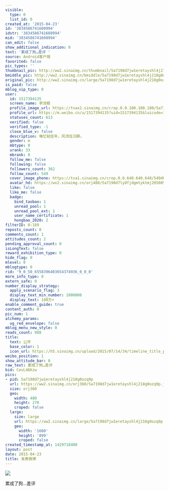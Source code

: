 ```yaml
---
visible:
  type: 0
  list_id: 0
created_at: '2015-04-23'
id: '3834586741608994'
idstr: '3834586741608994'
mid: '3834586741608994'
can_edit: false
show_additional_indication: 0
text: '累成了狗…差评 '
source: Android客户端
favorited: false
pic_types: ''
thumbnail_pic: http://ww2.sinaimg.cn/thumbnail/5a7198d7jw1eretayshl4j218g0ozq9p.jpg
bmiddle_pic: http://ww2.sinaimg.cn/bmiddle/5a7198d7jw1eretayshl4j218g0ozq9p.jpg
original_pic: http://ww2.sinaimg.cn/large/5a7198d7jw1eretayshl4j218g0ozq9p.jpg
is_paid: false
mblog_vip_type: 0
user:
  id: 1517394135
  screen_name: 李消极
  profile_image_url: https://tvax2.sinaimg.cn/crop.0.0.180.180.180/5a7198d7ly8fjdgmtyktmj20500500so.jpg?KID=imgbed,tva&Expires=1606399543&ssig=uvsFeY8clS
  profile_url: https://m.weibo.cn/u/1517394135?uid=1517394135&luicode=10000011&lfid=2304131517394135_-_WEIBO_SECOND_PROFILE_WEIBO
  statuses_count: 613
  verified: false
  verified_type: -1
  close_blue_v: false
  description: 唯忆轻狂年，风流任沉醉。
  gender: m
  mbtype: 0
  urank: 33
  mbrank: 0
  follow_me: false
  following: false
  followers_count: 362
  follow_count: 549
  cover_image_phone: https://tva1.sinaimg.cn/crop.0.0.640.640.640/549d0121tw1egm1kjly3jj20hs0hsq4f.jpg
  avatar_hd: https://wx2.sinaimg.cn/orj480/5a7198d7ly8fjdgmtyktmj20500500so.jpg
  like: false
  like_me: false
  badge:
    bind_taobao: 1
    unread_pool: 1
    unread_pool_ext: 1
    user_name_certificate: 1
    hongbao_2020: 2
filterID: 0:189
reposts_count: 0
comments_count: 1
attitudes_count: 2
pending_approval_count: 0
isLongText: false
reward_exhibition_type: 0
hide_flag: 0
mlevel: 0
mblogtype: 0
rid: '9_0_50_6558396403654374936_0_0_0'
more_info_type: 0
extern_safe: 0
number_display_strategy:
  apply_scenario_flag: 3
  display_text_min_number: 1000000
  display_text: 100万+
enable_comment_guide: true
content_auth: 0
pic_num: 1
alchemy_params:
  ug_red_envelope: false
mblog_menu_new_style: 0
reads_count: 988
title:
  text: 公开
  base_color: 1
  icon_url: https://h5.sinaimg.cn/upload/2015/07/14/34/timeline_title_public_default.png
weibo_position: 1
show_attitude_bar: 0
raw_text: 累成了狗…差评 ​​​
bid: CevL46Kzw
pics:
- pid: 5a7198d7jw1eretayshl4j218g0ozq9p
  url: https://ww2.sinaimg.cn/orj360/5a7198d7jw1eretayshl4j218g0ozq9p.jpg
  size: orj360
  geo:
    width: 480
    height: 270
    croped: false
  large:
    size: large
    url: https://ww2.sinaimg.cn/large/5a7198d7jw1eretayshl4j218g0ozq9p.jpg
    geo:
      width: '1600'
      height: '899'
      croped: false
created_timestamp_at: 1429718400
layout: post
date: 2015-04-23
title: 发表微博
---
```


![](http://ww2.sinaimg.cn/large/5a7198d7jw1eretayshl4j218g0ozq9p.jpg)

累成了狗…差评 

